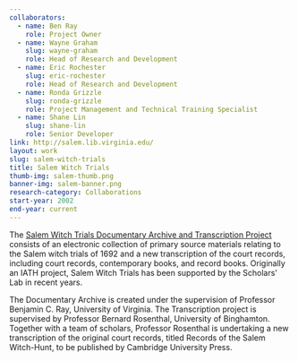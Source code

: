 ```yaml
---
collaborators: 
  - name: Ben Ray
    role: Project Owner
  - name: Wayne Graham
    slug: wayne-graham
    role: Head of Research and Development
  - name: Eric Rochester
    slug: eric-rochester
    role: Head of Research and Development
  - name: Ronda Grizzle
    slug: ronda-grizzle
    role: Project Management and Technical Training Specialist
  - name: Shane Lin
    slug: shane-lin
    role: Senior Developer
link: http://salem.lib.virginia.edu/
layout: work
slug: salem-witch-trials
title: Salem Witch Trials
thumb-img: salem-thumb.png
banner-img: salem-banner.png
research-category: Collaborations
start-year: 2002
end-year: current
---
```


The [Salem Witch Trials Documentary Archive and Transcription Project](http://salem.lib.virginia.edu/) consists of an electronic collection of primary source materials relating to the Salem witch trials of 1692 and a new transcription of the court records, including court records, contemporary books, and record books. Originally an IATH project, Salem Witch Trials has been supported by the Scholars' Lab in recent years.

The Documentary Archive is created under the supervision of Professor Benjamin C. Ray, University of Virginia. The Transcription project is supervised by Professor Bernard Rosenthal, University of Binghamton. Together with a team of scholars, Professor Rosenthal is undertaking a new transcription of the original court records, titled Records of the Salem Witch-Hunt, to be published by Cambridge University Press.
